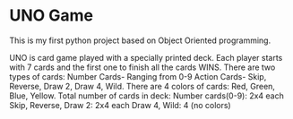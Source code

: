 # UNO Game
This is my first python project based on Object Oriented programming. 

UNO is card game played with a specially printed deck.
Each player starts with 7 cards and the first one to finish all the cards WINS.
There are two types of cards:
	Number Cards- Ranging from 0-9
	Action Cards- Skip, Reverse, Draw 2, Draw 4, Wild.
There are 4 colors of cards:
	Red, Green, Blue, Yellow.
Total number of cards in deck:
	Number cards(0-9): 2x4 each  
	Skip, Reverse, Draw 2: 2x4 each
	Draw 4, Wild: 4 (no colors)